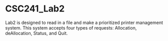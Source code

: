 # CSC241_Lab2
Lab2 is designed to read in a file and make a prioritized printer management system. This system accepts four types of requests: Allocation, deAllocation, Status, and Quit.
